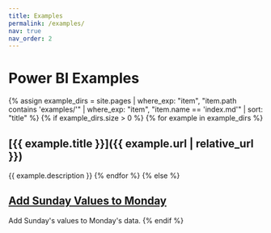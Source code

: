 ```yaml
---
title: Examples
permalink: /examples/
nav: true
nav_order: 2
---
```


# Power BI Examples

{% assign example_dirs = site.pages | where_exp: "item", "item.path contains 'examples/'" | where_exp: "item", "item.name == 'index.md'" | sort: "title" %}
{% if example_dirs.size > 0 %}
  {% for example in example_dirs %}
## [{{ example.title }}]({{ example.url | relative_url }})
{{ example.description }}
  {% endfor %}
{% else %}
## [Add Sunday Values to Monday](/Add%20Sunday%20Values%20to%20Monday/)
Add Sunday's values to Monday's data.
{% endif %}
